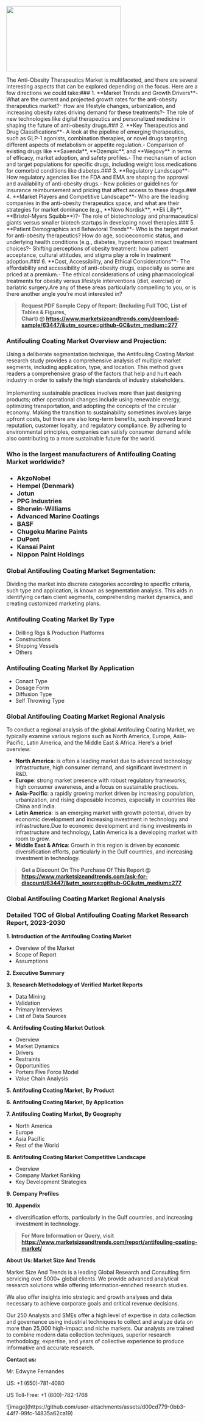 <p><img class="alignnone size-medium wp-image-20088" src="https://ffe5etoiles.com/wp-content/uploads/2024/12/MST1-300x171.png" alt="" width="300" height="171" /></p>The Anti-Obesity Therapeutics Market is multifaceted, and there are several interesting aspects that can be explored depending on the focus. Here are a few directions we could take:### 1. **Market Trends and Growth Drivers**- What are the current and projected growth rates for the anti-obesity therapeutics market?- How are lifestyle changes, urbanization, and increasing obesity rates driving demand for these treatments?- The role of new technologies like digital therapeutics and personalized medicine in shaping the future of anti-obesity drugs.### 2. **Key Therapeutics and Drug Classifications**- A look at the pipeline of emerging therapeutics, such as GLP-1 agonists, combination therapies, or novel drugs targeting different aspects of metabolism or appetite regulation.- Comparison of existing drugs like **Saxenda**, **Ozempic**, and **Wegovy** in terms of efficacy, market adoption, and safety profiles.- The mechanism of action and target populations for specific drugs, including weight loss medications for comorbid conditions like diabetes.### 3. **Regulatory Landscape**- How regulatory agencies like the FDA and EMA are shaping the approval and availability of anti-obesity drugs.- New policies or guidelines for insurance reimbursement and pricing that affect access to these drugs.### 4. **Market Players and Competitive Landscape**- Who are the leading companies in the anti-obesity therapeutics space, and what are their strategies for market dominance (e.g., **Novo Nordisk**, **Eli Lilly**, **Bristol-Myers Squibb**)?- The role of biotechnology and pharmaceutical giants versus smaller biotech startups in developing novel therapies.### 5. **Patient Demographics and Behavioral Trends**- Who is the target market for anti-obesity therapeutics? How do age, socioeconomic status, and underlying health conditions (e.g., diabetes, hypertension) impact treatment choices?- Shifting perceptions of obesity treatment: how patient acceptance, cultural attitudes, and stigma play a role in treatment adoption.### 6. **Cost, Accessibility, and Ethical Considerations**- The affordability and accessibility of anti-obesity drugs, especially as some are priced at a premium.- The ethical considerations of using pharmacological treatments for obesity versus lifestyle interventions (diet, exercise) or bariatric surgery.Are any of these areas particularly compelling to you, or is there another angle you're most interested in?</p><blockquote id="" class=""><strong>Request PDF Sample Copy of Report: (Including Full TOC, List of Tables &amp; Figures, Chart)&nbsp;@&nbsp;<strong><a href="https://www.marketsizeandtrends.com/download-sample/63447/&utm_source=github-GC&utm_medium=277" target="_blank">https://www.marketsizeandtrends.com/download-sample/63447/&utm_source=github-GC&utm_medium=277</a></strong></strong></blockquote><h3 id="" class="">Antifouling Coating Market&nbsp;Overview and Projection:</h3><p id="" class="">Using a deliberate segmentation technique, the Antifouling Coating Market research study provides a comprehensive analysis of multiple market segments, including application, type, and location. This method gives readers a comprehensive grasp of the factors that help and hurt each industry in order to satisfy the high standards of industry stakeholders. <br /> <br />Implementing sustainable practices involves more than just designing products; other operational changes include using renewable energy, optimizing transportation, and adopting the concepts of the circular economy. Making the transition to sustainability sometimes involves large upfront costs, but there are also long-term benefits, such improved brand reputation, customer loyalty, and regulatory compliance. By adhering to environmental principles, companies can satisfy consumer demand while also contributing to a more sustainable future for the world.</p><h3 id="" class="">Who is the largest manufacturers of&nbsp;Antifouling Coating Market worldwide?</h3><h3 class=""><p><ul><li>AkzoNobel </li><li> Hempel (Denmark) </li><li> Jotun </li><li> PPG Industries </li><li> Sherwin-Williams </li><li> Advanced Marine Coatings </li><li> BASF </li><li> Chugoku Marine Paints </li><li> DuPont </li><li> Kansai Paint </li><li> Nippon Paint Holdings</li></ul></p></h3><h3 id="" class="">Global&nbsp;Antifouling Coating Market Segmentation:</h3><p id="" class="">Dividing the market into discrete categories according to specific criteria, such type and application, is known as segmentation analysis. This aids in identifying certain client segments, comprehending market dynamics, and creating customized marketing plans.</p><h3 id="" class="">Antifouling Coating Market&nbsp;By Type</h3><p><p><ul><li>Drilling Rigs & Production Platforms </li><li> Constructions </li><li> Shipping Vessels </li><li> Others</p></li></ul></p></p><h3 id="" class="">Antifouling Coating Market&nbsp;By Application</h3><p class=""><p><ul><li>Conact Type </li><li> Dosage Form </li><li> Diffusion Type </li><li> Self Throwing Type</li></ul></p></p><h3 id="" class="">Global Antifouling Coating Market Regional Analysis</h3><p id="" class="">To conduct a regional analysis of the global Antifouling Coating Market, we typically examine various regions such as North America, Europe, Asia-Pacific, Latin America, and the Middle East &amp; Africa. Here's a brief overview:</p><ul><li><strong>North America</strong>: is often a leading market due to advanced technology infrastructure, high consumer demand, and significant investment in R&amp;D.</li><li><strong>Europe</strong>: strong market presence with robust regulatory frameworks, high consumer awareness, and a focus on sustainable practices.</li><li><strong>Asia-Pacific</strong>: a rapidly growing market driven by increasing population, urbanization, and rising disposable incomes, especially in countries like China and India.</li><li><strong>Latin America</strong>: is an emerging market with growth potential, driven by economic development and increasing investment in technology and infrastructure.Due to economic development and rising investments in infrastructure and technology, Latin America is a developing market with room to grow.</li><li><strong>Middle East &amp; Africa</strong>: Growth in this region is driven by economic diversification efforts, particularly in the Gulf countries, and increasing investment in technology.</li></ul><blockquote id="" class=""><strong>Get a Discount On The Purchase Of This Report @ <strong><a href="https://www.marketsizeandtrends.com/ask-for-discount/63447/&utm_source=github-GC&utm_medium=277" target="_blank">https://www.marketsizeandtrends.com/ask-for-discount/63447/&utm_source=github-GC&utm_medium=277</a></strong></strong></blockquote><h3 id="" class="">Global Antifouling Coating Market Regional Analysis</h3><h3 id="" class="">Detailed TOC of Global Antifouling Coating Market Research Report, 2023-2030</h3><p id="" class=""><strong>1. Introduction of the Antifouling Coating Market</strong></p><ul><li>Overview of the Market</li><li>Scope of Report</li><li>Assumptions</li></ul><p id="" class=""><strong>2. Executive Summary</strong></p><p id="" class=""><strong>3. Research Methodology of Verified Market Reports</strong></p><ul><li>Data Mining</li><li>Validation</li><li>Primary Interviews</li><li>List of Data Sources</li></ul><p id="" class=""><strong>4. Antifouling Coating Market Outlook</strong></p><ul><li>Overview</li><li>Market Dynamics</li><li>Drivers</li><li>Restraints</li><li>Opportunities</li><li>Porters Five Force Model</li><li>Value Chain Analysis</li></ul><p id="" class=""><strong>5. Antifouling Coating Market, By Product</strong></p><p id="" class=""><strong>6. Antifouling Coating Market, By Application</strong></p><p id="" class=""><strong>7. Antifouling Coating Market, By Geography</strong></p><ul><li>North America</li><li>Europe</li><li>Asia Pacific</li><li>Rest of the World</li></ul><p id="" class=""><strong>8. Antifouling Coating Market Competitive Landscape</strong></p><ul><li>Overview</li><li>Company Market Ranking</li><li>Key Development Strategies</li></ul><p id="" class=""><strong>9. Company Profiles</strong></p><p id="" class=""><strong>10. Appendix</strong></p><ul><li>diversification efforts, particularly in the Gulf countries, and increasing investment in technology.</li></ul><blockquote id="" class=""><strong>For More Information or Query, visit <strong><strong><a href="https://www.marketsizeandtrends.com/report/antifouling-coating-market/" target="_blank">https://www.marketsizeandtrends.com/report/antifouling-coating-market/</a></strong></strong></strong></blockquote><p id="" class=""><strong>About Us: Market Size And Trends</strong></p><p id="" class="">Market Size And Trends is a leading Global Research and Consulting firm servicing over 5000+ global clients. We provide advanced analytical research solutions while offering information-enriched research studies.</p><p id="" class="">We also offer insights into strategic and growth analyses and data necessary to achieve corporate goals and critical revenue decisions.</p><p id="" class="">Our 250 Analysts and SMEs offer a high level of expertise in data collection and governance using industrial techniques to collect and analyze data on more than 25,000 high-impact and niche markets. Our analysts are trained to combine modern data collection techniques, superior research methodology, expertise, and years of collective experience to produce informative and accurate research.</p><p id="" class=""><strong>Contact us:</strong></p><p id="" class="">Mr. Edwyne Fernandes</p><p id="" class="">US: +1 (650)-781-4080</p><p id="" class="">US Toll-Free: +1 (800)-782-1768</p>
![image](https://github.com/user-attachments/assets/d00cd779-0bb3-44f7-99fc-14835a62ca19)
